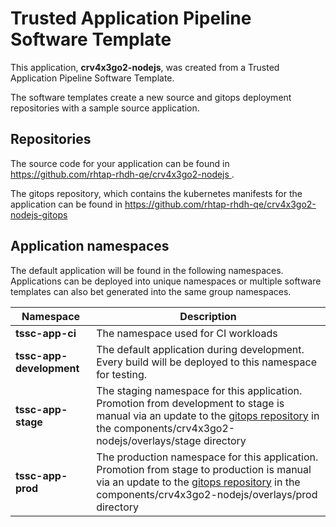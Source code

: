 # Trusted Application Pipeline Software Template

This application, **crv4x3go2-nodejs**, was created from a Trusted Application Pipeline Software Template.

The software templates create a new source and gitops deployment repositories with a sample source application. 

## Repositories

The source code for your application can be found in [https://github.com/rhtap-rhdh-qe/crv4x3go2-nodejs ](https://github.com/rhtap-rhdh-qe/crv4x3go2-nodejs ).
 
The gitops repository, which contains the kubernetes manifests for the application can be found in 
[https://github.com/rhtap-rhdh-qe/crv4x3go2-nodejs-gitops ](https://github.com/rhtap-rhdh-qe/crv4x3go2-nodejs-gitops ) 

## Application namespaces 

The default application will be found in the following namespaces. Applications can be deployed into unique namespaces or multiple software templates can also bet generated into the same group namespaces.  

|  Namespace   |  Description   |  
| -------- | -------- |
| **tssc-app-ci** | The namespace used for CI workloads |
| **tssc-app-development** | The default application during development. Every build will be deployed to this namespace for testing. |
| **tssc-app-stage** | The staging namespace for this application. Promotion from development to stage is manual via an update to the [gitops repository](https://github.com/rhtap-rhdh-qe/crv4x3go2-nodejs-gitops ) in the components/crv4x3go2-nodejs/overlays/stage directory |
| **tssc-app-prod** | The production namespace for this application. Promotion from stage to production is manual via an update to the [gitops repository](https://github.com/rhtap-rhdh-qe/crv4x3go2-nodejs-gitops ) in the components/crv4x3go2-nodejs/overlays/prod directory |